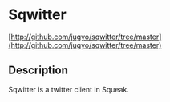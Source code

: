 Sqwitter
========
[http://github.com/jugyo/sqwitter/tree/master](http://github.com/jugyo/sqwitter/tree/master)

Description
--------

Sqwitter is a twitter client in Squeak.
